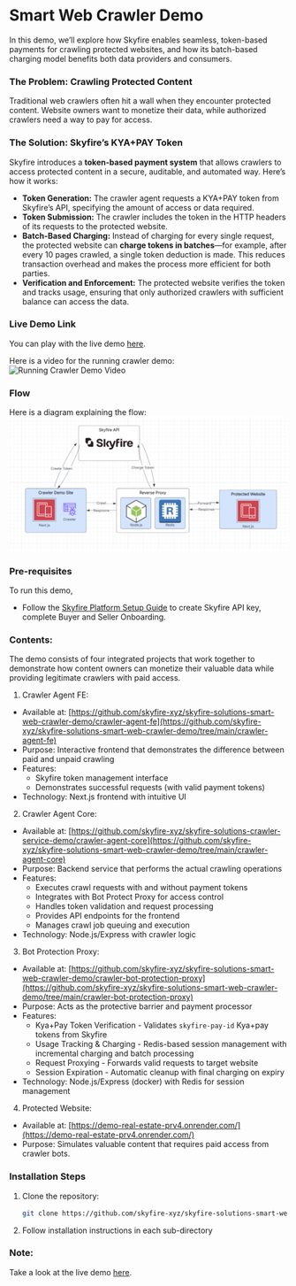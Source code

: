 # Smart Web Crawler Demo

In this demo, we’ll explore how Skyfire enables seamless, token-based payments for crawling protected websites, and how its batch-based charging model benefits both data providers and consumers.

### The Problem: Crawling Protected Content

Traditional web crawlers often hit a wall when they encounter protected content. Website owners want to monetize their data, while authorized crawlers need a way to pay for access.

### The Solution: Skyfire’s KYA+PAY Token

Skyfire introduces a **token-based payment system** that allows crawlers to access protected content in a secure, auditable, and automated way. Here’s how it works:

- **Token Generation:** The crawler agent requests a KYA+PAY token from Skyfire’s API, specifying the amount of access or data required.
- **Token Submission:** The crawler includes the token in the HTTP headers of its requests to the protected website.
- **Batch-Based Charging:** Instead of charging for every single request, the protected website can **charge tokens in batches**—for example, after every 10 pages crawled, a single token deduction is made. This reduces transaction overhead and makes the process more efficient for both parties.
- **Verification and Enforcement:** The protected website verifies the token and tracks usage, ensuring that only authorized crawlers with sufficient balance can access the data.

### Live Demo Link

You can play with the live demo [here](https://crawler-demo.skyfire.xyz/).

Here is a video for the running crawler demo:
![Running Crawler Demo Video](https://www.youtube.com/watch?v=xiwfPbEQ5BY)

### Flow

Here is a diagram explaining the flow:
![Flow Diagram](https://github.com/skyfire-xyz/skyfire-solutions-smart-web-crawler-demo/blob/main/static/images/crawler_flow.png?raw=true)

### Pre-requisites

To run this demo,

- Follow the [Skyfire Platform Setup Guide](https://docs.skyfire.xyz/docs/introduction) to create Skyfire API key, complete Buyer and Seller Onboarding.

### Contents:

The demo consists of four integrated projects that work together to demonstrate how content owners can monetize their valuable data while providing legitimate crawlers with paid access.

1. Crawler Agent FE:

- Available at: [https://github.com/skyfire-xyz/skyfire-solutions-smart-web-crawler-demo/crawler-agent-fe](https://github.com/skyfire-xyz/skyfire-solutions-smart-web-crawler-demo/tree/main/crawler-agent-fe)
- Purpose: Interactive frontend that demonstrates the difference between paid and unpaid crawling
- Features:
  - Skyfire token management interface
  - Demonstrates successful requests (with valid payment tokens)
- Technology: Next.js frontend with intuitive UI

2. Crawler Agent Core:

- Available at: [https://github.com/skyfire-xyz/skyfire-solutions-crawler-service-demo/crawler-agent-core](https://github.com/skyfire-xyz/skyfire-solutions-smart-web-crawler-demo/tree/main/crawler-agent-core)
- Purpose: Backend service that performs the actual crawling operations
- Features:
  - Executes crawl requests with and without payment tokens
  - Integrates with Bot Protect Proxy for access control
  - Handles token validation and request processing
  - Provides API endpoints for the frontend
  - Manages crawl job queuing and execution
- Technology: Node.js/Express with crawler logic

3. Bot Protection Proxy:

- Available at: [https://github.com/skyfire-xyz/skyfire-solutions-smart-web-crawler-demo/crawler-bot-protection-proxy](https://github.com/skyfire-xyz/skyfire-solutions-smart-web-crawler-demo/tree/main/crawler-bot-protection-proxy)
- Purpose: Acts as the protective barrier and payment processor
- Features:
  - Kya+Pay Token Verification - Validates `skyfire-pay-id` Kya+pay tokens from Skyfire
  - Usage Tracking & Charging - Redis-based session management with incremental charging and batch processing
  - Request Proxying - Forwards valid requests to target website
  - Session Expiration - Automatic cleanup with final charging on expiry
- Technology: Node.js/Express (docker) with Redis for session management

4. Protected Website:

- Available at: [https://demo-real-estate-prv4.onrender.com/](https://demo-real-estate-prv4.onrender.com/)
- Purpose: Simulates valuable content that requires paid access from crawler bots.

### Installation Steps

1.  Clone the repository:
    ```bash
    git clone https://github.com/skyfire-xyz/skyfire-solutions-smart-web-crawler-demo.git
    ```
2.  Follow installation instructions in each sub-directory

### Note:

Take a look at the live demo [here](https://crawler-demo.skyfire.xyz/).
